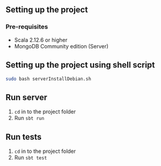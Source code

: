 ## Setting up the project

### Pre-requisites

-   Scala 2.12.6 or higher
-   MongoDB Community edition (Server)

## Setting up the project using shell script

```bash
sudo bash serverInstallDebian.sh
```

## Run server

1.  `cd` in to the project folder
2.  Run `sbt run`

## Run tests

1.  `cd` in to the project folder
2.  Run `sbt test`
